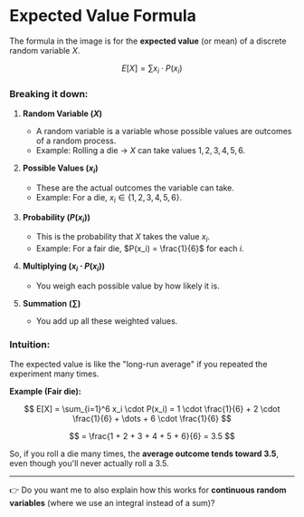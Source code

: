 # Expected Value Formula

The formula in the image is for the **expected value** (or mean) of a discrete random variable $X$.

$$
E[X] = \sum x_i \cdot P(x_i)
$$

### Breaking it down:

1. **Random Variable ($X$)**

   * A random variable is a variable whose possible values are outcomes of a random process.
   * Example: Rolling a die → $X$ can take values $1, 2, 3, 4, 5, 6$.

2. **Possible Values ($x_i$)**

   * These are the actual outcomes the variable can take.
   * Example: For a die, $x_i \in \{1, 2, 3, 4, 5, 6\}$.

3. **Probability ($P(x_i)$)**

   * This is the probability that $X$ takes the value $x_i$.
   * Example: For a fair die, $P(x_i) = \frac{1}{6}$ for each $i$.

4. **Multiplying ($x_i \cdot P(x_i)$)**

   * You weigh each possible value by how likely it is.

5. **Summation ($\sum$)**

   * You add up all these weighted values.

### Intuition:

The expected value is like the "long-run average" if you repeated the experiment many times.

**Example (Fair die):**

$$
E[X] = \sum_{i=1}^6 x_i \cdot P(x_i) = 1 \cdot \frac{1}{6} + 2 \cdot \frac{1}{6} + \dots + 6 \cdot \frac{1}{6}
$$

$$
= \frac{1 + 2 + 3 + 4 + 5 + 6}{6} = 3.5
$$

So, if you roll a die many times, the **average outcome tends toward 3.5**, even though you'll never actually roll a 3.5.

---

👉 Do you want me to also explain how this works for **continuous random variables** (where we use an integral instead of a sum)?
